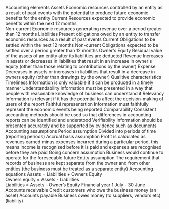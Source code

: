Accounting elements
	Assets
		Economic resources controlled by an entity as a result of past events with the potential to produce future economic benefits for the entity
		Current
			Resources expected to provide economic benefits within the next 12 months  
		Non-current
			Economic resources generating revenue over a period greater than 12 months
	Liabilities
		Present obligations owed by an entity to transfer economic resources as a result of past events
		Current
			Obligations to be settled within the next 12 months
		Non-current
			Obligations expected to be settled over a period greater than 12 months
	Owner's Equity
		 Residual value of the assets of an entity after its liabilities are deducted
	Revenue 
		Increases in assets or decreases in liabilities that result in an increase in owner's equity (other than those relating to contributions by the owner)
	Expense
		 Decreases in assets or increases in liabilities that result in a decrease in owners equity (other than drawings by the owner)
Qualitive characteristics
	Timeliness
		Information is only valuable if it can be produced in a timely manner
	Understandability
		Information must be presented in a way that people with reasonable knowledge of business can understand it
	Relevancy
		Information is relevant if it has the potential to affect the decision-making of users of the report
	Faithful representation
		Information must faithfully represent the economic events being reported
	Comparability
		Consistent accounting methods should be used so that differences in accounting reports can be identified and understood
	Verifiability
		 Information should be presented accurately and be supported by evidence such as documents
Accounting assumptions
	Period assumption
		Divided into periods of time (reporting periods)
	Accrual basis assumption
		 Profit is calculated as revenues earned minus expenses incurred during a particular period, this means income is recognised before it is paid and expenses are recognised before they are paid
	Going concern assumption
		Business would continue to operate for the foreseeable future
	Entity assumption
		The requirement that records of business are kept separate from the owner and from other entities (the business must be treated as a separate entity)
Accounting equations
	Assets = Liabilities + Owners Equity  
	Owners equity = Assets - Liabilities    
	Liabilities = Assets - Owner’s Equity
Financial year
	1 July - 30 June
Accounts receivable 
	Credit customers who owe the business money (an asset)
Accounts payable 
	Business owes money (to suppliers, vendors etc) (liability)

